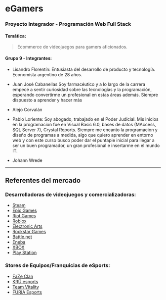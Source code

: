 # eGamers 

### Proyecto Integrador - Programación Web Full Stack 

#### Temática: 

> Ecommerce de videojuegos para gamers aficionados.

#### Grupo 9 - Integrantes:

* Lisandro Florentín: Entusiasta del desarrollo de producto y tecnología. Economista argentino de 28 años.  
* Juan José Cabanellas
Soy farmacéutico y a lo largo de la carrera empecé a sentir curiosidad sobre las tecnologías y la programación, esperando convertirme un profesional en estas áreas además. Siempre dispuesto a aprender y hacer más
* Alejo Corvalán

* Pablo Loriente:
  Soy abogado, trabajado en el Poder Judicial. Mis inicios en la programacion fue en Visual Basic 6.0, bases de datos (MAccess, SQL Server 7), Crystal Reports. Siempre me encanto la programacion y diseño de programas a medida, algo que quiero aprender en entorno web y con este curso busco poder dar el puntapie inicial para llegar a ser un buen programador, un gran profesional e insertarme en el mundo IT.
* Johann Wrede

-------------------------------------------------------

## Referentes del mercado

### Desarrolladoras de videojuegos y comercializadoras: 

* [Steam](https://store.steampowered.com/)
* [Epic Games](https://www.epicgames.com/) 
* [Riot Games](https://www.riotgames.com/en)
* [Roblox](https://www.roblox.com/)
* [Electronic Arts](https://www.ea.com/)
* [Rockstar Games](https://www.rockstargames.com/)
* [Battle.net](https://us.shop.battle.net/en-us)
* [Eneba](https://www.eneba.com/latam/?af_id=GameGengo)
* [XBOX](https://www.xbox.com/es-AR)
* [Play Station](https://store.playstation.com/es-ar/pages/)


### Stores de Equipos/Franquicias de eSports:

* [FaZe Clan](https://fazeclan.com/)
* [KRÜ esports](https://shop.kruesports.com/)
* [Team Vitality](https://shop.vitality.gg/)
* [FURIA Esports](https://www.furia.gg/)
